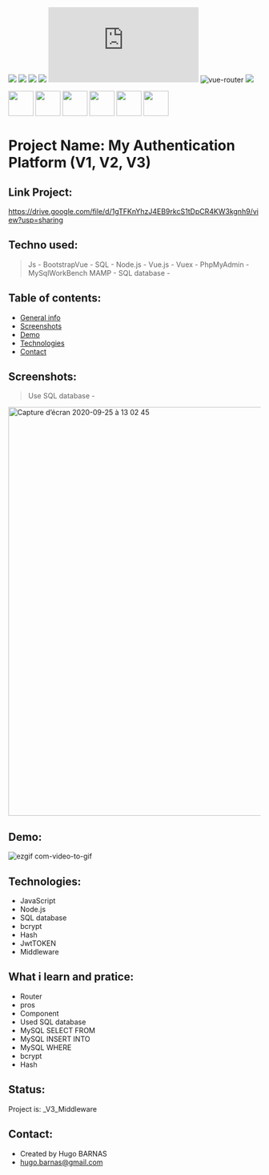 ![](https://img.shields.io/badge/MySQL-lightgrey?logo=MySQL&color=lightgrey)
![](https://img.shields.io/badge/JavaScript-inactive?logo=JavaScript)
![](https://img.shields.io/badge/Node.js-inactive?logo=Node.js&color=brightgreen)
![](https://img.shields.io/badge/Bootstrap-blueviolet?logo=Bootstrap&color=blueviolet)
![](https://img.shields.io/badge/Vue.js?logo=Vue.js&color=green)
<img src="https://img.shields.io/badge/vue.router-green.svg" alt="vue-router">
![](https://img.shields.io/badge/vuex-made%20in-green)
<p>
<img src="https://user-images.githubusercontent.com/57058997/96007920-477c7780-0e3f-11eb-8e86-15d9c63895e8.png" height="50">
<img src="https://user-images.githubusercontent.com/57058997/96036427-ba4c1980-0e64-11eb-9dd3-6845dd430fc0.png" height="50">
<img src="https://user-images.githubusercontent.com/57058997/96035390-44937e00-0e63-11eb-98ea-7cd329ae927f.png" height="50">
<img src="https://user-images.githubusercontent.com/57058997/96035231-05652d00-0e63-11eb-92a4-62ba187e979c.png" height="50">
<img src="https://user-images.githubusercontent.com/57058997/96006114-6e39ae80-0e3d-11eb-8519-5edda4aeac1b.png" height="50">
<img src="https://user-images.githubusercontent.com/57058997/96035761-c683a700-0e63-11eb-99f8-e125caf76368.png" height="50">
</p>


# Project Name: My Authentication Platform (V1, V2, V3)


## Link Project: 
https://drive.google.com/file/d/1gTFKnYhzJ4EB9rkcS1tDpCR4KW3kgnh9/view?usp=sharing

## Techno used:
> Js -
> BootstrapVue -
> SQL - 
> Node.js -
> Vue.js -
> Vuex -
> PhpMyAdmin -
> MySqlWorkBench
> MAMP -
> SQL database -


## Table of contents:
* [General info](#general-info)
* [Screenshots](#screenshots)
* [Demo](#demo)
* [Technologies](#Technologies)
* [Contact](#contact)


## Screenshots:
> Use SQL database -
<img width="816" alt="Capture d’écran 2020-09-25 à 13 02 45" src="https://user-images.githubusercontent.com/57058997/94259926-98c7d400-ff2f-11ea-89b0-6b61aa8cc0ea.png">

## Demo:
![ezgif com-video-to-gif](https://user-images.githubusercontent.com/57058997/94261601-69669680-ff32-11ea-89b0-5de4bb65c8fb.gif)

## Technologies:
* JavaScript
* Node.js
* SQL database
* bcrypt 
* Hash
* JwtTOKEN
* Middleware

## What i learn and pratice: 
<ul>
 <li>Router
 <li>pros
 <li>Component
 <li>Used SQL database
 <li>MySQL SELECT FROM
 <li>MySQL INSERT INTO
 <li>MySQL WHERE 
 <li>bcrypt
 <li>Hash
</ul>
 
## Status:
Project is:  _V3_Middleware

## Contact:
* Created by Hugo BARNAS
* hugo.barnas@gmail.com

